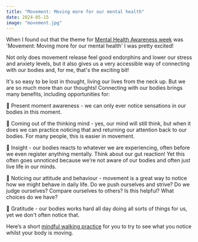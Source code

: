 ```yaml
---
title: "Movement: Moving more for our mental health"
date: 2024-05-15
image: "movement.jpg"
---
```

When I found out that the theme for [Mental Health Awareness week](https://www.mentalhealth.org.uk/our-work/public-engagement/mental-health-awareness-week) was 'Movement: Moving more for our mental health' I was pretty excited!

Not only does movement release feel good endorphins and lower our stress and anxiety levels, but it also gives us a very accessible way of connecting with our bodies and, for me, that's the exciting bit!

It's so easy to be lost in thought, living our lives from the neck up. But we are so much more than our thoughts! Connecting with our bodies brings many benefits, including opportunities for:

 🌟 Present moment awareness - we can only ever notice sensations in our bodies in this moment.

 🌟 Coming out of the thinking mind - yes, our mind will still think, but when it does we can practice noticing that and returning our attention back to our bodies. For many people, this is easier in movement.

 🌟 Insight - our bodies reacts to whatever we are experiencing, often before we even register anything mentally. Think about our gut reaction! Yet this often goes unnoticed because we're not aware of our bodies and often just live life in our minds.

 🌟 Noticing our attitude and behaviour - movement is a great way to notice how we might behave in daily life. Do we push ourselves and strive? Do we judge ourselves? Compare ourselves to others? Is this helpful? What choices do we have?

 🌟 Gratitude - our bodies works hard all day doing all sorts of things for us, yet we don't often notice that.

Here’s a short [mindful walking practice](/blogs/guided-mindful-walking-meditation) for you to try to see what you notice whilst your body is moving.